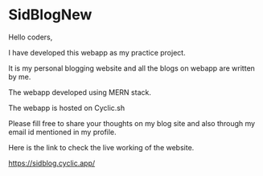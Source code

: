 # SidBlogNew
Hello coders, 

I have developed this webapp as my practice project.

It is my personal blogging website and all the blogs on webapp are written by me.

The webapp developed using MERN stack.

The webapp is hosted on Cyclic.sh

Please fill free to share your thoughts on my blog site and also through my email id mentioned in my profile.

Here is the link to check the live working of the website.

 https://sidblog.cyclic.app/
